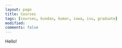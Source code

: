 ```yaml
---
layout: page
title: Courses
tags: [courses, kundan, kumar, iowa, isu, graduate]
modified:
comments: false
---
```


Hello!
